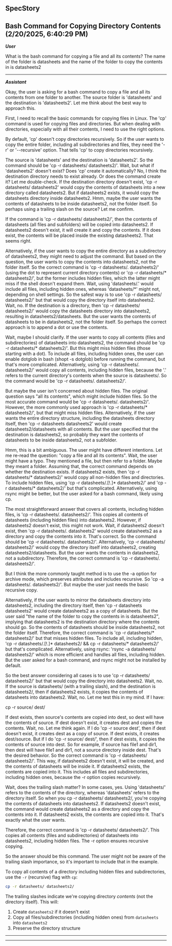 ## SpecStory

## Bash Command for Copying Directory Contents (2/20/2025, 6:40:29 PM)

_**User**_

What is the bash command for copying a file and all its contents? The name of the folder is datasheets and the name of the folder to copy the contents in is datasheets2

---

_**Assistant**_

<think>
Okay, the user is asking for a bash command to copy a file and all its contents from one folder to another. The source folder is 'datasheets' and the destination is 'datasheets2'. Let me think about the best way to approach this.

First, I need to recall the basic commands for copying files in Linux. The 'cp' command is used for copying files and directories. But when dealing with directories, especially with all their contents, I need to use the right options.

By default, 'cp' doesn't copy directories recursively. So if the user wants to copy the entire folder, including all subdirectories and files, they need the '-r' or '--recursive' option. That tells 'cp' to copy directories recursively.

The source is 'datasheets' and the destination is 'datasheets2'. So the command should be 'cp -r datasheets/ datasheets2/'. Wait, but what if 'datasheets2' doesn't exist? Does 'cp' create it automatically? No, I think the destination directory needs to exist already. Or does the command create it? Let me double-check. If the destination directory doesn't exist, 'cp -r datasheets/ datasheets2' would copy the contents of datasheets into a new directory called datasheets2. But if datasheets2 exists, it would copy the datasheets directory inside datasheets2. Hmm, maybe the user wants the contents of datasheets to be inside datasheets2, not the folder itself. So perhaps using a trailing slash on the source? Let me confirm.

If the command is 'cp -r datasheets/ datasheets2/', then the contents of datasheets (all files and subfolders) will be copied into datasheets2. If datasheets2 doesn't exist, it will create it and copy the contents. If it does exist, the contents will be placed inside the existing datasheets2. That seems right.

Alternatively, if the user wants to copy the entire directory as a subdirectory of datasheets2, they might need to adjust the command. But based on the question, the user wants to copy the contents into datasheets2, not the folder itself. So the correct command is 'cp -r datasheets/. datasheets2/' (using the dot to represent current directory contents) or 'cp -r datasheets/* datasheets2/', but the former includes hidden files, which the latter might miss if the shell doesn't expand them. Wait, using 'datasheets/.' would include all files, including hidden ones, whereas 'datasheets/*' might not, depending on shell settings. So the safest way is to use 'cp -r datasheets/ datasheets2/' but that would copy the directory itself into datasheets2. Wait, no. If the destination is a directory, then 'cp -r datasheets/ datasheets2/' would copy the datasheets directory into datasheets2, resulting in datasheets2/datasheets. But the user wants the contents of datasheets to be in datasheets2, not the folder itself. So perhaps the correct approach is to append a dot or use the contents.

Wait, maybe I should clarify. If the user wants to copy all contents (files and subdirectories) of datasheets into datasheets2, the command should be 'cp -r datasheets/* datasheets2/'. But this might miss hidden files (those starting with a dot). To include all files, including hidden ones, the user can enable dotglob in bash (shopt -s dotglob) before running the command, but that's more complicated. Alternatively, using 'cp -r datasheets/. datasheets2/' would copy all contents, including hidden files, because the '.' refers to the current directory's contents when the source is datasheets/. So the command would be 'cp -r datasheets/. datasheets2/'.

But maybe the user isn't concerned about hidden files. The original question says "all its contents", which might include hidden files. So the most accurate command would be 'cp -r datasheets/. datasheets2/'. However, the more commonly used approach is 'cp -r datasheets/* datasheets2/', but that might miss hidden files. Alternatively, if the user wants the entire directory structure, including the datasheets directory itself, then 'cp -r datasheets datasheets2' would create datasheets2/datasheets with all contents. But the user specified that the destination is datasheets2, so probably they want the contents of datasheets to be inside datasheets2, not a subfolder. 

Hmm, this is a bit ambiguous. The user might have different intentions. Let me re-read the question: "copy a file and all its contents". Wait, the user might have a typo. They mentioned a file, but then refer to a folder. Maybe they meant a folder. Assuming that, the correct command depends on whether the destination exists. If datasheets2 exists, then 'cp -r datasheets/* datasheets2/' would copy all non-hidden files and directories. To include hidden files, using 'cp -r datasheets/.[!.]* datasheets2/' and 'cp -r datasheets/* datasheets2/' but that's complicated. Alternatively, using rsync might be better, but the user asked for a bash command, likely using cp.

The most straightforward answer that covers all contents, including hidden files, is 'cp -r datasheets/. datasheets2/'. This copies all contents of datasheets (including hidden files) into datasheets2. However, if datasheets2 doesn't exist, this might not work. Wait, if datasheets2 doesn't exist, then 'cp -r datasheets/. datasheets2' would create datasheets2 as a directory and copy the contents into it. That's correct. So the command should be 'cp -r datasheets/. datasheets2/'. Alternatively, 'cp -r datasheets/ datasheets2/' would copy the directory itself into datasheets2, creating datasheets2/datasheets. But the user wants the contents in datasheets2, not a subdirectory. Therefore, the correct command is 'cp -r datasheets/. datasheets2/'.

But I think the more commonly taught method is to use the -a option for archive mode, which preserves attributes and includes recursive. So 'cp -a datasheets/. datasheets2/'. But maybe the user just needs the basic recursive copy. 

Alternatively, if the user wants to mirror the datasheets directory into datasheets2, including the directory itself, then 'cp -r datasheets datasheets2' would create datasheets2 as a copy of datasheets. But the user said "the name of the folder to copy the contents in is datasheets2", implying that datasheets2 is the destination directory where the contents should go. So the contents of datasheets should be inside datasheets2, not the folder itself. Therefore, the correct command is 'cp -r datasheets/* datasheets2/' but that misses hidden files. To include all, including hidden, 'cp -r datasheets/.[!.]* datasheets2/ && cp -r datasheets/* datasheets2/' but that's complicated. Alternatively, using rsync: 'rsync -a datasheets/ datasheets2/' which is more efficient and handles all files, including hidden. But the user asked for a bash command, and rsync might not be installed by default.

So the best answer considering all cases is to use 'cp -r datasheets/ datasheets2/' but that would copy the directory into datasheets2. Wait, no. If the source is datasheets/ (with a trailing slash), and the destination is datasheets2/, then if datasheets2 exists, it copies the contents of datasheets into datasheets2. Wait, no. Let me test this in my mind. If I have:

cp -r source/ dest/

If dest exists, then source's contents are copied into dest, so dest will have the contents of source. If dest doesn't exist, it creates dest and copies the contents. Wait, no. Let me think again. If I do 'cp -r source dest', then if dest doesn't exist, it creates dest as a copy of source. If dest exists, it creates dest/source. But if I do 'cp -r source/ dest/', then if dest exists, it copies the contents of source into dest. So for example, if source has file1 and dir1, then dest will have file1 and dir1, not a source directory inside dest. That's the desired behavior. So the correct command is 'cp -r datasheets/ datasheets2/'. This way, if datasheets2 doesn't exist, it will be created, and the contents of datasheets will be inside it. If datasheets2 exists, the contents are copied into it. This includes all files and subdirectories, including hidden ones, because the -r option copies recursively. 

Wait, does the trailing slash matter? In some cases, yes. Using 'datasheets/' refers to the contents of the directory, whereas 'datasheets' refers to the directory itself. So when you cp -r datasheets/ datasheets2/, you're copying the contents of datasheets into datasheets2. If datasheets2 doesn't exist, the command would create datasheets2 as a directory and copy the contents into it. If datasheets2 exists, the contents are copied into it. That's exactly what the user wants. 

Therefore, the correct command is 'cp -r datasheets/ datasheets2/'. This copies all contents (files and subdirectories) of datasheets into datasheets2, including hidden files. The -r option ensures recursive copying. 

So the answer should be this command. The user might not be aware of the trailing slash importance, so it's important to include that in the example.
</think>

To copy all contents of a directory including hidden files and subdirectories, use the `-r` (recursive) flag with `cp`:

```bash
cp -r datasheets/ datasheets2/
```

The trailing slashes indicate we're copying directory *contents* (not the directory itself). This will:
1. Create `datasheets2` if it doesn't exist
2. Copy all files/subdirectories (including hidden ones) from `datasheets` into `datasheets2`
3. Preserve the directory structure

---



---


